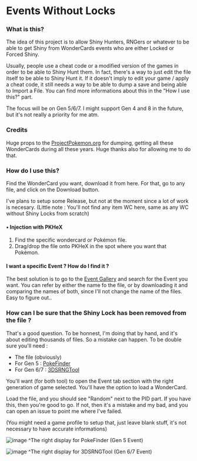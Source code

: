 # Events Without Locks

### What is this?
The idea of this project is to allow Shiny Hunters, RNGers or whatever to be able to get Shiny from WonderCards events who are either Locked or Forced Shiny. 

Usually, people use a cheat code or a modified version of the games in order to be able to Shiny Hunt them. In fact, there's a way to just edit the file itself to be able to Shiny Hunt it. If it doesn't imply to edit your game / apply a cheat code, it still needs a way to be able to dump a save and being able to Import a File. You can find more informations about this in the "How I use this?" part.

The focus will be on Gen 5/6/7. I might support Gen 4 and 8 in the future, but it's not really a priority for me atm.


### Credits
Huge props to the [ProjectPokemon.org](https://projectpokemon.org/home/files/category/2-event-gallery/) for dumping, getting all these WonderCards during     all these years. Huge thanks also for allowing me to do that.


### How do I use this?

Find the WonderCard you want, download it from here. For that, go to any file, and click on the Download button. 

I've plans to setup some Release, but not at the moment since a lot of work is necesary. (Little note : You'll not find any item WC here, same as any WC without Shiny Locks from scratch)

#### • Injection with PKHeX
1. Find the specific wondercard or Pokémon file.
2. Drag/drop the file onto PKHeX in the spot where you want that Pokémon.

#### I want a specific Event ? How do I find it ?

The best solution is to go to the [Event Gallery](https://projectpokemon.org/home/files/category/2-event-gallery/) and search for the Event you want. You can refer by either the name fo the file, or by downloading it and comparing the names of both, since I'll not change the name of the files. Easy to figure out..

### How can I be sure that the Shiny Lock has been removed from the file ?

That's a good question. To be honnest, I'm doing that by hand, and it's about editing thousands of files. So a mistake can happen. To be double sure you'll need :

* The file (obviously)
* For Gen 5 : [PokeFinder](https://github.com/Admiral-Fish/PokeFinder/releases)
* For Gen 6/7 : [3DSRNGTool](https://github.com/wwwwwwzx/3DSRNGTool/releases)

You'll want (for both tool) to open the Event tab section with the right generation of game selected. You'll have the option to load a WonderCard. 

Load the file, and you should see "Random" next to the PID part. If you have this, then you're good to go. If not, then it's a mistake and my bad, and you can open an issue to point me where I've failed.

(You might need a game profile to setup that, just leave blank stuff, it's not necessary to have accurate informations)

![image](https://user-images.githubusercontent.com/25870563/165130018-0cff7cf9-1743-4cd1-8c81-48f262481fbd.png)
^The right display for PokeFinder (Gen 5 Event)

![image](https://user-images.githubusercontent.com/25870563/165130213-1ba2787a-a681-4230-b744-631e7164fd23.png)
^The right display for 3DSRNGTool (Gen 6/7 Event)



